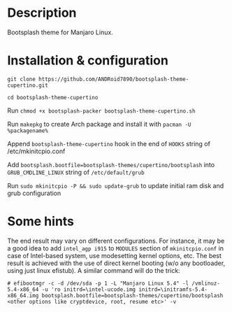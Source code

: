 # Description

Bootsplash theme for Manjaro Linux.

# Installation & configuration

`git clone https://github.com/ANDRoid7890/bootsplash-theme-cupertino.git`

`cd bootsplash-theme-cupertino`

Run `chmod +x bootsplash-packer bootsplash-theme-cupertino.sh`

Run `makepkg` to create Arch package and install it with `pacman -U %packagename%`

Append `bootsplash-theme-cupertino` hook in the end of `HOOKS` string of /etc/mkinitcpio.conf

Add `bootsplash.bootfile=bootsplash-themes/cupertino/bootsplash` into `GRUB_CMDLINE_LINUX` string of `/etc/default/grub`

Run `sudo mkinitcpio -P && sudo update-grub` to update initial ram disk and grub configuration

# Some hints

The end result may vary on different configurations. For instance, it may be a good idea to add `intel_agp i915` to `MODULES` section of `mkinitcpio.conf` in case of Intel-based system, use modesetting kernel options, etc. The best result is achieved with the use of direct kernel booting (w/o any bootloader, using just linux efistub). A similar command will do the trick:

`# efibootmgr -c -d /dev/sda -p 1 -L "Manjaro Linux 5.4" -l /vmlinuz-5.4-x86_64 -u 'ro initrd=\intel-ucode.img initrd=\initramfs-5.4-x86_64.img bootsplash.bootfile=bootsplash-themes/cupertino/bootsplash <other options like cryptdevice, root, resume etc>' -v`

